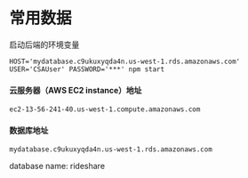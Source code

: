 # 常用数据

启动后端的环境变量

```text
HOST='mydatabase.c9ukuxyqda4n.us-west-1.rds.amazonaws.com' USER='CSAUser' PASSWORD='***' npm start
```

#### 云服务器（AWS EC2 instance）地址

```text
ec2-13-56-241-40.us-west-1.compute.amazonaws.com
```

#### 数据库地址

```text
mydatabase.c9ukuxyqda4n.us-west-1.rds.amazonaws.com
```

database name: rideshare

